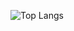 ![Top Langs](https://github-readme-stats.vercel.app/api/top-langs/?username=tlemenestrel&layout=compact&langs_count=5&hide=jupyter%20notebook&exclude_repo=tlemenestrel.github.io)   
